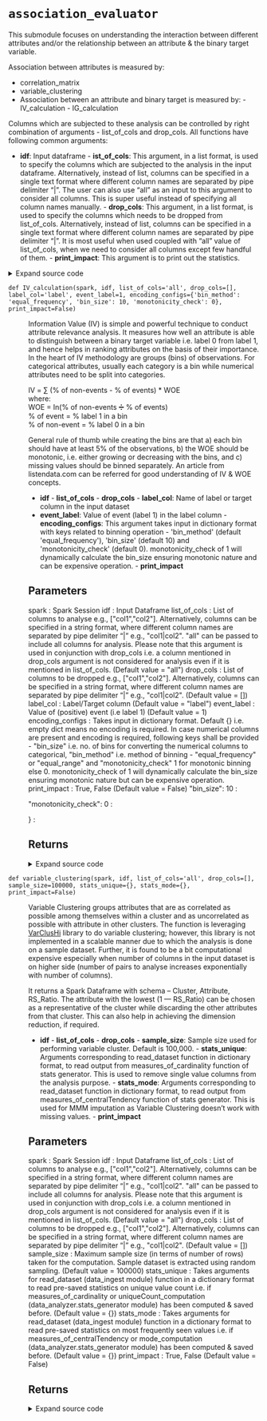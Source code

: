 # <code>association_evaluator</code>
<p>This submodule focuses on understanding the interaction between different attributes and/or the relationship
between an attribute &amp; the binary target variable.</p>
<p>Association between attributes is measured by:</p>
<ul>
<li>correlation_matrix</li>
<li>variable_clustering</li>
<li>Association between an attribute and binary target is measured by:
- IV_calculation
- IG_calculation</li>
</ul>
<p>Columns which are subjected to these analysis can be controlled by right combination of arguments - list_of_cols and
drop_cols. All functions have following common arguments:</p>
<ul>
<li><strong>idf</strong>: Input dataframe - <strong>ist_of_cols</strong>: This argument, in a list format, is used to specify the columns which
are subjected to the analysis in the input dataframe. Alternatively, instead of list, columns can be specified in a
single text format where different column names are separated by pipe delimiter “|”. The user can also use “all” as
an input to this argument to consider all columns. This is super useful instead of specifying all column names
manually. - <strong>drop_cols</strong>: This argument, in a list format, is used to specify the columns which needs to be dropped
from list_of_cols. Alternatively, instead of list, columns can be specified in a single text format where different
column names are separated by pipe delimiter “|”. It is most useful when used coupled with “all” value of
list_of_cols, when we need to consider all columns except few handful of them. - <strong>print_impact</strong>: This argument is
to print out the statistics.</li>
</ul>
<details class="source">
<summary>
<span>Expand source code</span>
</summary>
<pre>
```python
"""This submodule focuses on understanding the interaction between different attributes and/or the relationship
between an attribute & the binary target variable.

Association between attributes is measured by:

- correlation_matrix
- variable_clustering
- Association between an attribute and binary target is measured by:
        - IV_calculation
        - IG_calculation

Columns which are subjected to these analysis can be controlled by right combination of arguments - list_of_cols and
drop_cols. All functions have following common arguments:

- **idf**: Input dataframe - **ist_of_cols**: This argument, in a list format, is used to specify the columns which
are subjected to the analysis in the input dataframe. Alternatively, instead of list, columns can be specified in a
single text format where different column names are separated by pipe delimiter “|”. The user can also use “all” as
an input to this argument to consider all columns. This is super useful instead of specifying all column names
manually. - **drop_cols**: This argument, in a list format, is used to specify the columns which needs to be dropped
from list_of_cols. Alternatively, instead of list, columns can be specified in a single text format where different
column names are separated by pipe delimiter “|”. It is most useful when used coupled with “all” value of
list_of_cols, when we need to consider all columns except few handful of them. - **print_impact**: This argument is
to print out the statistics. """
# coding=utf-8
import itertools
import math

import pyspark
from phik.phik import spark_phik_matrix_from_hist2d_dict
from popmon.analysis.hist_numpy import get_2dgrid
from pyspark.sql import Window
from pyspark.sql import functions as F
from varclushi import VarClusHi

from anovos.data_analyzer.stats_generator import uniqueCount_computation
from anovos.data_ingest.data_ingest import read_dataset
from anovos.data_transformer.transformers import (
    attribute_binning,
    monotonic_binning,
    cat_to_num_unsupervised,
    imputation_MMM,
)
from anovos.shared.utils import attributeType_segregation


def correlation_matrix(
    spark, idf, list_of_cols="all", drop_cols=[], stats_unique={}, print_impact=False
):
    """This function calculates correlation coefficient statistical, which measures the strength of the relationship
    between the relative movements of two attributes. Pearson’s correlation coefficient is a standard approach of
    measuring correlation between two variables. However, it has some drawbacks: a) It works only with continuous
    variables, b) It only accounts for a linear relationship between variables, and c) It is sensitive to outliers.
    To avoid these issues, we are computing Phik (𝜙k), which is a new and practical correlation coefficient that
    works consistently between categorical, ordinal and interval variables, captures non-linear dependency and
    reverts to the Pearson correlation coefficient in case of a bivariate normal input distribution. The correlation
    coefficient is calculated for every pair of attributes and its value lies between 0 and 1, where 0 means there is
    no correlation between the two attributes and 1 means strong correlation. However, this methodology have
    drawbacks of its own as it is found to be more computational expensive especially when number of columns in the
    input dataset is on higher side (number of pairs to analyse increases exponentially with number of columns).
    Further, there is no indication of the direction of the relationship. More detail can be referred from the [
    source paper] [1].

    [1]: https://arxiv.org/abs/1811.11440/     "source paper"

    This function returns a correlation matrix dataframe of schema – attribute, <attribute_names>. Correlation
    between attribute X and Y can be found at intersection of a) row with value X in ‘attribute’ column and b) column
    ‘Y’ (or row with value Y in ‘attribute’ column and column ‘X’).

    - **idf** - **list_of_cols** - **drop_cols** - **stats_unique**: Arguments corresponding to read_dataset function
    in dictionary format, to read output from measures_of_cardinality function of stats generator. - **print_impact**

    Parameters
    ----------
    spark :
        Spark Session
    idf :
        Input Dataframe
    list_of_cols :
        List of columns to analyse e.g., ["col1","col2"].
        Alternatively, columns can be specified in a string format,
        where different column names are separated by pipe delimiter “|” e.g., "col1|col2".
        "all" can be passed to include all columns for analysis.
        Please note that this argument is used in conjunction with drop_cols i.e. a column mentioned in
        drop_cols argument is not considered for analysis even if it is mentioned in list_of_cols. (Default value = "all")
    drop_cols :
        List of columns to be dropped e.g., ["col1","col2"].
        Alternatively, columns can be specified in a string format,
        where different column names are separated by pipe delimiter “|” e.g., "col1|col2". (Default value = [])
    stats_unique :
        Takes arguments for read_dataset (data_ingest module) function in a dictionary format
        to read pre-saved statistics on unique value count i.e. if measures_of_cardinality or
        uniqueCount_computation (data_analyzer.stats_generator module) has been computed & saved before. (Default value = {})
    print_impact :
        True, False (Default value = False)

    Returns
    -------

    """

    if list_of_cols == "all":
        num_cols, cat_cols, other_cols = attributeType_segregation(idf)
        list_of_cols = num_cols + cat_cols
    if isinstance(list_of_cols, str):
        list_of_cols = [x.strip() for x in list_of_cols.split("|")]
    if isinstance(drop_cols, str):
        drop_cols = [x.strip() for x in drop_cols.split("|")]

    if stats_unique == {}:
        remove_cols = (
            uniqueCount_computation(spark, idf, list_of_cols)
            .where(F.col("unique_values") < 2)
            .select("attribute")
            .rdd.flatMap(lambda x: x)
            .collect()
        )
    else:
        remove_cols = (
            read_dataset(spark, **stats_unique)
            .where(F.col("unique_values") < 2)
            .select("attribute")
            .rdd.flatMap(lambda x: x)
            .collect()
        )

    list_of_cols = list(
        set([e for e in list_of_cols if e not in (drop_cols + remove_cols)])
    )

    if any(x not in idf.columns for x in list_of_cols) | (len(list_of_cols) == 0):
        raise TypeError("Invalid input for Column(s)")

    combis = [list(c) for c in itertools.combinations_with_replacement(list_of_cols, 2)]
    hists = idf.select(list_of_cols).pm_make_histograms(combis)
    grids = {k: get_2dgrid(h) for k, h in hists.items()}
    odf_pd = spark_phik_matrix_from_hist2d_dict(spark.sparkContext, grids)
    odf_pd["attribute"] = odf_pd.index
    list_of_cols.sort()
    odf = (
        spark.createDataFrame(odf_pd)
        .select(["attribute"] + list_of_cols)
        .orderBy("attribute")
    )

    if print_impact:
        odf.show(odf.count())

    return odf


def variable_clustering(
    spark,
    idf,
    list_of_cols="all",
    drop_cols=[],
    sample_size=100000,
    stats_unique={},
    stats_mode={},
    print_impact=False,
):
    """Variable Clustering groups attributes that are as correlated as possible among themselves within a cluster and
    as uncorrelated as possible with attribute in other clusters. The function is leveraging [VarClusHi] [2] library
    to do variable clustering; however, this library is not implemented in a scalable manner due to which the
    analysis is done on a sample dataset. Further, it is found to be a bit computational expensive especially when
    number of columns in the input dataset is on higher side (number of pairs to analyse increases exponentially with
    number of columns).

    [2]: https://github.com/jingtt/varclushi   "VarCluShi"

    It returns a Spark Dataframe with schema – Cluster, Attribute, RS_Ratio. The attribute with the lowest (1 —
    RS_Ratio) can be chosen as a representative of the cluster while discarding the other attributes from that
    cluster. This can also help in achieving the dimension reduction, if required.

    - **idf** - **list_of_cols** - **drop_cols** - **sample_size**: Sample size used for performing variable cluster.
    Default is 100,000. - **stats_unique**: Arguments corresponding to read_dataset function in dictionary format,
    to read output from measures_of_cardinality function of stats generator. This is used to remove single value
    columns from the analysis purpose. - **stats_mode**: Arguments corresponding to read_dataset function in
    dictionary format, to read output from measures_of_centralTendency function of stats generator. This is used for
    MMM imputation as Variable Clustering doesn’t work with missing values. - **print_impact**

    Parameters
    ----------
    spark :
        Spark Session
    idf :
        Input Dataframe
    list_of_cols :
        List of columns to analyse e.g., ["col1","col2"].
        Alternatively, columns can be specified in a string format,
        where different column names are separated by pipe delimiter “|” e.g., "col1|col2".
        "all" can be passed to include all columns for analysis.
        Please note that this argument is used in conjunction with drop_cols i.e. a column mentioned in
        drop_cols argument is not considered for analysis even if it is mentioned in list_of_cols. (Default value = "all")
    drop_cols :
        List of columns to be dropped e.g., ["col1","col2"].
        Alternatively, columns can be specified in a string format,
        where different column names are separated by pipe delimiter “|” e.g., "col1|col2". (Default value = [])
    sample_size :
        Maximum sample size (in terms of number of rows) taken for the computation.
        Sample dataset is extracted using random sampling. (Default value = 100000)
    stats_unique :
        Takes arguments for read_dataset (data_ingest module) function in a dictionary format
        to read pre-saved statistics on unique value count i.e. if measures_of_cardinality or
        uniqueCount_computation (data_analyzer.stats_generator module) has been computed & saved before. (Default value = {})
    stats_mode :
        Takes arguments for read_dataset (data_ingest module) function in a dictionary format
        to read pre-saved statistics on most frequently seen values i.e. if measures_of_centralTendency or
        mode_computation (data_analyzer.stats_generator module) has been computed & saved before. (Default value = {})
    print_impact :
        True, False (Default value = False)

    Returns
    -------

    """

    if list_of_cols == "all":
        num_cols, cat_cols, other_cols = attributeType_segregation(idf)
        list_of_cols = num_cols + cat_cols
    if isinstance(list_of_cols, str):
        list_of_cols = [x.strip() for x in list_of_cols.split("|")]
    if isinstance(drop_cols, str):
        drop_cols = [x.strip() for x in drop_cols.split("|")]

    list_of_cols = list(set([e for e in list_of_cols if e not in drop_cols]))

    if any(x not in idf.columns for x in list_of_cols) | (len(list_of_cols) == 0):
        raise TypeError("Invalid input for Column(s)")

    idf_sample = idf.sample(False, min(1.0, float(sample_size) / idf.count()), 0)
    idf_sample.persist(pyspark.StorageLevel.MEMORY_AND_DISK).count()
    if stats_unique == {}:
        remove_cols = (
            uniqueCount_computation(spark, idf_sample, list_of_cols)
            .where(F.col("unique_values") < 2)
            .select("attribute")
            .rdd.flatMap(lambda x: x)
            .collect()
        )
    else:
        remove_cols = (
            read_dataset(spark, **stats_unique)
            .where(F.col("unique_values") < 2)
            .select("attribute")
            .rdd.flatMap(lambda x: x)
            .collect()
        )

    list_of_cols = [e for e in list_of_cols if e not in remove_cols]
    idf_sample = idf_sample.select(list_of_cols)
    num_cols, cat_cols, other_cols = attributeType_segregation(idf_sample)

    for i in idf_sample.dtypes:
        if i[1].startswith("decimal"):
            idf_sample = idf_sample.withColumn(i[0], F.col(i[0]).cast("double"))
    idf_encoded = cat_to_num_unsupervised(
        spark, idf_sample, list_of_cols=cat_cols, method_type=1
    )
    idf_imputed = imputation_MMM(spark, idf_encoded, stats_mode=stats_mode)
    idf_imputed.persist(pyspark.StorageLevel.MEMORY_AND_DISK).count()
    idf_sample.unpersist()
    idf_pd = idf_imputed.toPandas()
    vc = VarClusHi(idf_pd, maxeigval2=1, maxclus=None)
    vc.varclus()
    odf_pd = vc.rsquare
    odf = spark.createDataFrame(odf_pd).select(
        "Cluster",
        F.col("Variable").alias("Attribute"),
        F.round(F.col("RS_Ratio"), 4).alias("RS_Ratio"),
    )
    if print_impact:
        odf.show(odf.count())
    return odf


def IV_calculation(
    spark,
    idf,
    list_of_cols="all",
    drop_cols=[],
    label_col="label",
    event_label=1,
    encoding_configs={
        "bin_method": "equal_frequency",
        "bin_size": 10,
        "monotonicity_check": 0,
    },
    print_impact=False,
):
    """Information Value (IV) is simple and powerful technique to conduct attribute relevance analysis. It measures
    how well an attribute is able to distinguish between a binary target variable i.e. label 0 from label 1,
    and hence helps in ranking attributes on the basis of their importance. In the heart of IV methodology are groups
    (bins) of observations. For categorical attributes, usually each category is a bin while numerical attributes
    need to be split into categories.

    IV = ∑ (% of non-events - % of events) * WOE
    <br>where:
    <br>WOE = In(% of non-events ➗ % of events)
    <br>% of event = % label 1 in a bin
    <br>% of non-event = % label 0 in a bin

    General rule of thumb while creating the bins are that a) each bin should have at least 5% of the observations,
    b) the WOE should be monotonic, i.e. either growing or decreasing with the bins, and c) missing values should be
    binned separately. An article  from listendata.com can be referred for good understanding of IV & WOE concepts.

    - **idf** - **list_of_cols** - **drop_cols** - **label_col**: Name of label or target column in the input dataset
    - **event_label**: Value of event (label 1) in the label column - **encoding_configs**: This argument takes input
    in dictionary format with keys related to binning operation - 'bin_method' (default 'equal_frequency'),
    'bin_size' (default 10) and 'monotonicity_check' (default 0). monotonicity_check of 1 will dynamically calculate
    the bin_size ensuring monotonic nature and can be expensive operation. - **print_impact**

    Parameters
    ----------
    spark :
        Spark Session
    idf :
        Input Dataframe
    list_of_cols :
        List of columns to analyse e.g., ["col1","col2"].
        Alternatively, columns can be specified in a string format,
        where different column names are separated by pipe delimiter “|” e.g., "col1|col2".
        "all" can be passed to include all columns for analysis.
        Please note that this argument is used in conjunction with drop_cols i.e. a column mentioned in
        drop_cols argument is not considered for analysis even if it is mentioned in list_of_cols. (Default value = "all")
    drop_cols :
        List of columns to be dropped e.g., ["col1","col2"].
        Alternatively, columns can be specified in a string format,
        where different column names are separated by pipe delimiter “|” e.g., "col1|col2". (Default value = [])
    label_col :
        Label/Target column (Default value = "label")
    event_label :
        Value of (positive) event (i.e label 1) (Default value = 1)
    encoding_configs :
        Takes input in dictionary format. Default {} i.e. empty dict means no encoding is required.
        In case numerical columns are present and encoding is required, following keys shall be
        provided - "bin_size" i.e. no. of bins for converting the numerical columns to categorical,
        "bin_method" i.e. method of binning - "equal_frequency" or "equal_range" and
        "monotonicity_check" 1 for monotonic binning else 0. monotonicity_check of 1 will
        dynamically calculate the bin_size ensuring monotonic nature but can be expensive operation.
    print_impact :
        True, False (Default value = False)
    "bin_size": 10 :

    "monotonicity_check": 0 :

    } :


    Returns
    -------

    """

    if label_col not in idf.columns:
        raise TypeError("Invalid input for Label Column")

    if list_of_cols == "all":
        num_cols, cat_cols, other_cols = attributeType_segregation(idf)
        list_of_cols = num_cols + cat_cols

    if isinstance(list_of_cols, str):
        list_of_cols = [x.strip() for x in list_of_cols.split("|")]

    if isinstance(drop_cols, str):
        drop_cols = [x.strip() for x in drop_cols.split("|")]

    list_of_cols = list(
        set([e for e in list_of_cols if e not in (drop_cols + [label_col])])
    )

    if any(x not in idf.columns for x in list_of_cols) | (len(list_of_cols) == 0):
        raise TypeError("Invalid input for Column(s)")

    if idf.where(F.col(label_col) == event_label).count() == 0:
        raise TypeError("Invalid input for Event Label Value")

    num_cols, cat_cols, other_cols = attributeType_segregation(idf.select(list_of_cols))

    if (len(num_cols) > 0) & bool(encoding_configs):
        bin_size = encoding_configs["bin_size"]
        bin_method = encoding_configs["bin_method"]
        monotonicity_check = encoding_configs["monotonicity_check"]
        if monotonicity_check == 1:
            idf_encoded = monotonic_binning(
                spark, idf, num_cols, [], label_col, event_label, bin_method, bin_size
            )
        else:
            idf_encoded = attribute_binning(
                spark, idf, num_cols, [], bin_method, bin_size
            )

        idf_encoded.persist(pyspark.StorageLevel.MEMORY_AND_DISK).count()
    else:
        idf_encoded = idf

    output = []
    for col in list_of_cols:
        df_iv = (
            idf_encoded.groupBy(col, label_col)
            .count()
            .withColumn(
                label_col, F.when(F.col(label_col) == event_label, 1).otherwise(0)
            )
            .groupBy(col)
            .pivot(label_col)
            .sum("count")
            .fillna(0.5)
            .withColumn("event_pct", F.col("1") / F.sum("1").over(Window.partitionBy()))
            .withColumn(
                "nonevent_pct", F.col("0") / F.sum("0").over(Window.partitionBy())
            )
            .withColumn(
                "iv",
                (F.col("nonevent_pct") - F.col("event_pct"))
                * F.log(F.col("nonevent_pct") / F.col("event_pct")),
            )
        )
        iv_value = df_iv.select(F.sum("iv")).collect()[0][0]
        output.append([col, iv_value])

    odf = (
        spark.createDataFrame(output, ["attribute", "iv"])
        .withColumn("iv", F.round(F.col("iv"), 4))
        .orderBy(F.desc("iv"))
    )
    if print_impact:
        odf.show(odf.count())

    return odf


def IG_calculation(
    spark,
    idf,
    list_of_cols="all",
    drop_cols=[],
    label_col="label",
    event_label=1,
    encoding_configs={
        "bin_method": "equal_frequency",
        "bin_size": 10,
        "monotonicity_check": 0,
    },
    print_impact=False,
):
    """Information Gain (IG) is another powerful technique for feature selection analysis. Information gain is
    calculated by comparing the entropy of the dataset before and after a transformation (introduction of attribute
    in this particular case). Similar to IV calculation, each category is a bin for categorical attributes,
    while numerical attributes need to be split into categories.

    IG = Total Entropy – Entropy

    Total Entropy= -%event*log⁡(%event)-(1-%event)*log⁡(1-%event)

    Entropy = ∑(-%〖event〗_i*log⁡(%〖event〗_i )-(1-%〖event〗_i )*log⁡(1-%〖event〗_i)

    - **idf** - **list_of_cols** - **drop_cols** - **label_col**: Name of label or target column in the input dataset
    - **event_label**: Value of event (label 1) in the label column - **encoding_configs**: This argument takes input
    in dictionary format with keys related to binning operation - 'bin_method' (default 'equal_frequency'),
    'bin_size' (default 10) and 'monotonicity_check' (default 0). monotonicity_check of 1 will dynamically calculate
    the bin_size ensuring monotonic nature and can be expensive operation. - **print_impact**

    Parameters
    ----------
    spark :
        Spark Session
    idf :
        Input Dataframe
    list_of_cols :
        List of columns to analyse e.g., ["col1","col2"].
        Alternatively, columns can be specified in a string format,
        where different column names are separated by pipe delimiter “|” e.g., "col1|col2".
        "all" can be passed to include all columns for analysis.
        Please note that this argument is used in conjunction with drop_cols i.e. a column mentioned in
        drop_cols argument is not considered for analysis even if it is mentioned in list_of_cols. (Default value = "all")
    drop_cols :
        List of columns to be dropped e.g., ["col1","col2"].
        Alternatively, columns can be specified in a string format,
        where different column names are separated by pipe delimiter “|” e.g., "col1|col2". (Default value = [])
    label_col :
        Label/Target column (Default value = "label")
    event_label :
        Value of (positive) event (i.e label 1) (Default value = 1)
    encoding_configs :
        Takes input in dictionary format. Default {} i.e. empty dict means no encoding is required.
        In case numerical columns are present and encoding is required, following keys shall be
        provided - "bin_size" i.e. no. of bins for converting the numerical columns to categorical,
        "bin_method" i.e. method of binning - "equal_frequency" or "equal_range" and
        "monotonicity_check" 1 for monotonic binning else 0. monotonicity_check of 1 will
        dynamically calculate the bin_size ensuring monotonic nature but can be expensive operation.
    print_impact :
        True, False (Default value = False)
    "bin_size": 10 :

    "monotonicity_check": 0 :

    } :


    Returns
    -------

    """

    if label_col not in idf.columns:
        raise TypeError("Invalid input for Label Column")

    if list_of_cols == "all":
        num_cols, cat_cols, other_cols = attributeType_segregation(idf)
        list_of_cols = num_cols + cat_cols
    if isinstance(list_of_cols, str):
        list_of_cols = [x.strip() for x in list_of_cols.split("|")]
    if isinstance(drop_cols, str):
        drop_cols = [x.strip() for x in drop_cols.split("|")]

    list_of_cols = list(
        set([e for e in list_of_cols if e not in (drop_cols + [label_col])])
    )

    if any(x not in idf.columns for x in list_of_cols) | (len(list_of_cols) == 0):
        raise TypeError("Invalid input for Column(s)")
    if idf.where(F.col(label_col) == event_label).count() == 0:
        raise TypeError("Invalid input for Event Label Value")

    num_cols, cat_cols, other_cols = attributeType_segregation(idf.select(list_of_cols))

    if (len(num_cols) > 0) & bool(encoding_configs):
        bin_size = encoding_configs["bin_size"]
        bin_method = encoding_configs["bin_method"]
        monotonicity_check = encoding_configs["monotonicity_check"]
        if monotonicity_check == 1:
            idf_encoded = monotonic_binning(
                spark, idf, num_cols, [], label_col, event_label, bin_method, bin_size
            )
        else:
            idf_encoded = attribute_binning(
                spark, idf, num_cols, [], bin_method, bin_size
            )
        idf_encoded.persist(pyspark.StorageLevel.MEMORY_AND_DISK).count()
    else:
        idf_encoded = idf

    output = []
    total_event = idf.where(F.col(label_col) == event_label).count() / idf.count()
    total_entropy = -(
        total_event * math.log2(total_event)
        + ((1 - total_event) * math.log2((1 - total_event)))
    )
    for col in list_of_cols:
        idf_entropy = (
            idf_encoded.withColumn(
                label_col, F.when(F.col(label_col) == event_label, 1).otherwise(0)
            )
            .groupBy(col)
            .agg(
                F.sum(F.col(label_col)).alias("event_count"),
                F.count(F.col(label_col)).alias("total_count"),
            )
            .dropna()
            .withColumn("event_pct", F.col("event_count") / F.col("total_count"))
            .withColumn(
                "segment_pct",
                F.col("total_count") / F.sum("total_count").over(Window.partitionBy()),
            )
            .withColumn(
                "entropy",
                -F.col("segment_pct")
                * (
                    (F.col("event_pct") * F.log2(F.col("event_pct")))
                    + ((1 - F.col("event_pct")) * F.log2((1 - F.col("event_pct"))))
                ),
            )
        )
        entropy = (
            idf_entropy.groupBy().sum("entropy").rdd.flatMap(lambda x: x).collect()[0]
        )
        ig_value = total_entropy - entropy if entropy else None
        output.append([col, ig_value])

    odf = (
        spark.createDataFrame(output, ["attribute", "ig"])
        .withColumn("ig", F.round(F.col("ig"), 4))
        .orderBy(F.desc("ig"))
    )
    if print_impact:
        odf.show(odf.count())

    return odf
```
</pre>
</details>
## Functions
<dl>
<dt id="anovos.data_analyzer.association_evaluator.IG_calculation"><code class="name flex">
<span>def <span class="ident">IG_calculation</span></span>(<span>spark, idf, list_of_cols='all', drop_cols=[], label_col='label', event_label=1, encoding_configs={'bin_method': 'equal_frequency', 'bin_size': 10, 'monotonicity_check': 0}, print_impact=False)</span>
</code></dt>
<dd>
<div class="desc"><p>Information Gain (IG) is another powerful technique for feature selection analysis. Information gain is
calculated by comparing the entropy of the dataset before and after a transformation (introduction of attribute
in this particular case). Similar to IV calculation, each category is a bin for categorical attributes,
while numerical attributes need to be split into categories.</p>
<p>IG = Total Entropy – Entropy</p>
<p>Total Entropy= -%event<em>log⁡(%event)-(1-%event)</em>log⁡(1-%event)</p>
<p>Entropy = ∑(-%〖event〗_i<em>log⁡(%〖event〗_i )-(1-%〖event〗_i )</em>log⁡(1-%〖event〗_i)</p>
<ul>
<li><strong>idf</strong> - <strong>list_of_cols</strong> - <strong>drop_cols</strong> - <strong>label_col</strong>: Name of label or target column in the input dataset</li>
<li><strong>event_label</strong>: Value of event (label 1) in the label column - <strong>encoding_configs</strong>: This argument takes input
in dictionary format with keys related to binning operation - 'bin_method' (default 'equal_frequency'),
'bin_size' (default 10) and 'monotonicity_check' (default 0). monotonicity_check of 1 will dynamically calculate
the bin_size ensuring monotonic nature and can be expensive operation. - <strong>print_impact</strong></li>
</ul>
<h2 id="parameters">Parameters</h2>
<p>spark :
Spark Session
idf :
Input Dataframe
list_of_cols :
List of columns to analyse e.g., ["col1","col2"].
Alternatively, columns can be specified in a string format,
where different column names are separated by pipe delimiter “|” e.g., "col1|col2".
"all" can be passed to include all columns for analysis.
Please note that this argument is used in conjunction with drop_cols i.e. a column mentioned in
drop_cols argument is not considered for analysis even if it is mentioned in list_of_cols. (Default value = "all")
drop_cols :
List of columns to be dropped e.g., ["col1","col2"].
Alternatively, columns can be specified in a string format,
where different column names are separated by pipe delimiter “|” e.g., "col1|col2". (Default value = [])
label_col :
Label/Target column (Default value = "label")
event_label :
Value of (positive) event (i.e label 1) (Default value = 1)
encoding_configs :
Takes input in dictionary format. Default {} i.e. empty dict means no encoding is required.
In case numerical columns are present and encoding is required, following keys shall be
provided - "bin_size" i.e. no. of bins for converting the numerical columns to categorical,
"bin_method" i.e. method of binning - "equal_frequency" or "equal_range" and
"monotonicity_check" 1 for monotonic binning else 0. monotonicity_check of 1 will
dynamically calculate the bin_size ensuring monotonic nature but can be expensive operation.
print_impact :
True, False (Default value = False)
"bin_size": 10 :</p>
<p>"monotonicity_check": 0 :</p>
<p>} :</p>
<h2 id="returns">Returns</h2></div>
<details class="source">
<summary>
<span>Expand source code</span>
</summary>
<pre>
```python
def IG_calculation(
    spark,
    idf,
    list_of_cols="all",
    drop_cols=[],
    label_col="label",
    event_label=1,
    encoding_configs={
        "bin_method": "equal_frequency",
        "bin_size": 10,
        "monotonicity_check": 0,
    },
    print_impact=False,
):
    """Information Gain (IG) is another powerful technique for feature selection analysis. Information gain is
    calculated by comparing the entropy of the dataset before and after a transformation (introduction of attribute
    in this particular case). Similar to IV calculation, each category is a bin for categorical attributes,
    while numerical attributes need to be split into categories.

    IG = Total Entropy – Entropy

    Total Entropy= -%event*log⁡(%event)-(1-%event)*log⁡(1-%event)

    Entropy = ∑(-%〖event〗_i*log⁡(%〖event〗_i )-(1-%〖event〗_i )*log⁡(1-%〖event〗_i)

    - **idf** - **list_of_cols** - **drop_cols** - **label_col**: Name of label or target column in the input dataset
    - **event_label**: Value of event (label 1) in the label column - **encoding_configs**: This argument takes input
    in dictionary format with keys related to binning operation - 'bin_method' (default 'equal_frequency'),
    'bin_size' (default 10) and 'monotonicity_check' (default 0). monotonicity_check of 1 will dynamically calculate
    the bin_size ensuring monotonic nature and can be expensive operation. - **print_impact**

    Parameters
    ----------
    spark :
        Spark Session
    idf :
        Input Dataframe
    list_of_cols :
        List of columns to analyse e.g., ["col1","col2"].
        Alternatively, columns can be specified in a string format,
        where different column names are separated by pipe delimiter “|” e.g., "col1|col2".
        "all" can be passed to include all columns for analysis.
        Please note that this argument is used in conjunction with drop_cols i.e. a column mentioned in
        drop_cols argument is not considered for analysis even if it is mentioned in list_of_cols. (Default value = "all")
    drop_cols :
        List of columns to be dropped e.g., ["col1","col2"].
        Alternatively, columns can be specified in a string format,
        where different column names are separated by pipe delimiter “|” e.g., "col1|col2". (Default value = [])
    label_col :
        Label/Target column (Default value = "label")
    event_label :
        Value of (positive) event (i.e label 1) (Default value = 1)
    encoding_configs :
        Takes input in dictionary format. Default {} i.e. empty dict means no encoding is required.
        In case numerical columns are present and encoding is required, following keys shall be
        provided - "bin_size" i.e. no. of bins for converting the numerical columns to categorical,
        "bin_method" i.e. method of binning - "equal_frequency" or "equal_range" and
        "monotonicity_check" 1 for monotonic binning else 0. monotonicity_check of 1 will
        dynamically calculate the bin_size ensuring monotonic nature but can be expensive operation.
    print_impact :
        True, False (Default value = False)
    "bin_size": 10 :

    "monotonicity_check": 0 :

    } :


    Returns
    -------

    """

    if label_col not in idf.columns:
        raise TypeError("Invalid input for Label Column")

    if list_of_cols == "all":
        num_cols, cat_cols, other_cols = attributeType_segregation(idf)
        list_of_cols = num_cols + cat_cols
    if isinstance(list_of_cols, str):
        list_of_cols = [x.strip() for x in list_of_cols.split("|")]
    if isinstance(drop_cols, str):
        drop_cols = [x.strip() for x in drop_cols.split("|")]

    list_of_cols = list(
        set([e for e in list_of_cols if e not in (drop_cols + [label_col])])
    )

    if any(x not in idf.columns for x in list_of_cols) | (len(list_of_cols) == 0):
        raise TypeError("Invalid input for Column(s)")
    if idf.where(F.col(label_col) == event_label).count() == 0:
        raise TypeError("Invalid input for Event Label Value")

    num_cols, cat_cols, other_cols = attributeType_segregation(idf.select(list_of_cols))

    if (len(num_cols) > 0) & bool(encoding_configs):
        bin_size = encoding_configs["bin_size"]
        bin_method = encoding_configs["bin_method"]
        monotonicity_check = encoding_configs["monotonicity_check"]
        if monotonicity_check == 1:
            idf_encoded = monotonic_binning(
                spark, idf, num_cols, [], label_col, event_label, bin_method, bin_size
            )
        else:
            idf_encoded = attribute_binning(
                spark, idf, num_cols, [], bin_method, bin_size
            )
        idf_encoded.persist(pyspark.StorageLevel.MEMORY_AND_DISK).count()
    else:
        idf_encoded = idf

    output = []
    total_event = idf.where(F.col(label_col) == event_label).count() / idf.count()
    total_entropy = -(
        total_event * math.log2(total_event)
        + ((1 - total_event) * math.log2((1 - total_event)))
    )
    for col in list_of_cols:
        idf_entropy = (
            idf_encoded.withColumn(
                label_col, F.when(F.col(label_col) == event_label, 1).otherwise(0)
            )
            .groupBy(col)
            .agg(
                F.sum(F.col(label_col)).alias("event_count"),
                F.count(F.col(label_col)).alias("total_count"),
            )
            .dropna()
            .withColumn("event_pct", F.col("event_count") / F.col("total_count"))
            .withColumn(
                "segment_pct",
                F.col("total_count") / F.sum("total_count").over(Window.partitionBy()),
            )
            .withColumn(
                "entropy",
                -F.col("segment_pct")
                * (
                    (F.col("event_pct") * F.log2(F.col("event_pct")))
                    + ((1 - F.col("event_pct")) * F.log2((1 - F.col("event_pct"))))
                ),
            )
        )
        entropy = (
            idf_entropy.groupBy().sum("entropy").rdd.flatMap(lambda x: x).collect()[0]
        )
        ig_value = total_entropy - entropy if entropy else None
        output.append([col, ig_value])

    odf = (
        spark.createDataFrame(output, ["attribute", "ig"])
        .withColumn("ig", F.round(F.col("ig"), 4))
        .orderBy(F.desc("ig"))
    )
    if print_impact:
        odf.show(odf.count())

    return odf
```
</pre>
</details>
</dd>
<dt id="anovos.data_analyzer.association_evaluator.IV_calculation"><code class="name flex">
<span>def <span class="ident">IV_calculation</span></span>(<span>spark, idf, list_of_cols='all', drop_cols=[], label_col='label', event_label=1, encoding_configs={'bin_method': 'equal_frequency', 'bin_size': 10, 'monotonicity_check': 0}, print_impact=False)</span>
</code></dt>
<dd>
<div class="desc"><p>Information Value (IV) is simple and powerful technique to conduct attribute relevance analysis. It measures
how well an attribute is able to distinguish between a binary target variable i.e. label 0 from label 1,
and hence helps in ranking attributes on the basis of their importance. In the heart of IV methodology are groups
(bins) of observations. For categorical attributes, usually each category is a bin while numerical attributes
need to be split into categories.</p>
<p>IV = ∑ (% of non-events - % of events) * WOE
<br>where:
<br>WOE = In(% of non-events ➗ % of events)
<br>% of event = % label 1 in a bin
<br>% of non-event = % label 0 in a bin</p>
<p>General rule of thumb while creating the bins are that a) each bin should have at least 5% of the observations,
b) the WOE should be monotonic, i.e. either growing or decreasing with the bins, and c) missing values should be
binned separately. An article
from listendata.com can be referred for good understanding of IV &amp; WOE concepts.</p>
<ul>
<li><strong>idf</strong> - <strong>list_of_cols</strong> - <strong>drop_cols</strong> - <strong>label_col</strong>: Name of label or target column in the input dataset</li>
<li><strong>event_label</strong>: Value of event (label 1) in the label column - <strong>encoding_configs</strong>: This argument takes input
in dictionary format with keys related to binning operation - 'bin_method' (default 'equal_frequency'),
'bin_size' (default 10) and 'monotonicity_check' (default 0). monotonicity_check of 1 will dynamically calculate
the bin_size ensuring monotonic nature and can be expensive operation. - <strong>print_impact</strong></li>
</ul>
<h2 id="parameters">Parameters</h2>
<p>spark :
Spark Session
idf :
Input Dataframe
list_of_cols :
List of columns to analyse e.g., ["col1","col2"].
Alternatively, columns can be specified in a string format,
where different column names are separated by pipe delimiter “|” e.g., "col1|col2".
"all" can be passed to include all columns for analysis.
Please note that this argument is used in conjunction with drop_cols i.e. a column mentioned in
drop_cols argument is not considered for analysis even if it is mentioned in list_of_cols. (Default value = "all")
drop_cols :
List of columns to be dropped e.g., ["col1","col2"].
Alternatively, columns can be specified in a string format,
where different column names are separated by pipe delimiter “|” e.g., "col1|col2". (Default value = [])
label_col :
Label/Target column (Default value = "label")
event_label :
Value of (positive) event (i.e label 1) (Default value = 1)
encoding_configs :
Takes input in dictionary format. Default {} i.e. empty dict means no encoding is required.
In case numerical columns are present and encoding is required, following keys shall be
provided - "bin_size" i.e. no. of bins for converting the numerical columns to categorical,
"bin_method" i.e. method of binning - "equal_frequency" or "equal_range" and
"monotonicity_check" 1 for monotonic binning else 0. monotonicity_check of 1 will
dynamically calculate the bin_size ensuring monotonic nature but can be expensive operation.
print_impact :
True, False (Default value = False)
"bin_size": 10 :</p>
<p>"monotonicity_check": 0 :</p>
<p>} :</p>
<h2 id="returns">Returns</h2></div>
<details class="source">
<summary>
<span>Expand source code</span>
</summary>
<pre>
```python
def IV_calculation(
    spark,
    idf,
    list_of_cols="all",
    drop_cols=[],
    label_col="label",
    event_label=1,
    encoding_configs={
        "bin_method": "equal_frequency",
        "bin_size": 10,
        "monotonicity_check": 0,
    },
    print_impact=False,
):
    """Information Value (IV) is simple and powerful technique to conduct attribute relevance analysis. It measures
    how well an attribute is able to distinguish between a binary target variable i.e. label 0 from label 1,
    and hence helps in ranking attributes on the basis of their importance. In the heart of IV methodology are groups
    (bins) of observations. For categorical attributes, usually each category is a bin while numerical attributes
    need to be split into categories.

    IV = ∑ (% of non-events - % of events) * WOE
    <br>where:
    <br>WOE = In(% of non-events ➗ % of events)
    <br>% of event = % label 1 in a bin
    <br>% of non-event = % label 0 in a bin

    General rule of thumb while creating the bins are that a) each bin should have at least 5% of the observations,
    b) the WOE should be monotonic, i.e. either growing or decreasing with the bins, and c) missing values should be
    binned separately. An article  from listendata.com can be referred for good understanding of IV & WOE concepts.

    - **idf** - **list_of_cols** - **drop_cols** - **label_col**: Name of label or target column in the input dataset
    - **event_label**: Value of event (label 1) in the label column - **encoding_configs**: This argument takes input
    in dictionary format with keys related to binning operation - 'bin_method' (default 'equal_frequency'),
    'bin_size' (default 10) and 'monotonicity_check' (default 0). monotonicity_check of 1 will dynamically calculate
    the bin_size ensuring monotonic nature and can be expensive operation. - **print_impact**

    Parameters
    ----------
    spark :
        Spark Session
    idf :
        Input Dataframe
    list_of_cols :
        List of columns to analyse e.g., ["col1","col2"].
        Alternatively, columns can be specified in a string format,
        where different column names are separated by pipe delimiter “|” e.g., "col1|col2".
        "all" can be passed to include all columns for analysis.
        Please note that this argument is used in conjunction with drop_cols i.e. a column mentioned in
        drop_cols argument is not considered for analysis even if it is mentioned in list_of_cols. (Default value = "all")
    drop_cols :
        List of columns to be dropped e.g., ["col1","col2"].
        Alternatively, columns can be specified in a string format,
        where different column names are separated by pipe delimiter “|” e.g., "col1|col2". (Default value = [])
    label_col :
        Label/Target column (Default value = "label")
    event_label :
        Value of (positive) event (i.e label 1) (Default value = 1)
    encoding_configs :
        Takes input in dictionary format. Default {} i.e. empty dict means no encoding is required.
        In case numerical columns are present and encoding is required, following keys shall be
        provided - "bin_size" i.e. no. of bins for converting the numerical columns to categorical,
        "bin_method" i.e. method of binning - "equal_frequency" or "equal_range" and
        "monotonicity_check" 1 for monotonic binning else 0. monotonicity_check of 1 will
        dynamically calculate the bin_size ensuring monotonic nature but can be expensive operation.
    print_impact :
        True, False (Default value = False)
    "bin_size": 10 :

    "monotonicity_check": 0 :

    } :


    Returns
    -------

    """

    if label_col not in idf.columns:
        raise TypeError("Invalid input for Label Column")

    if list_of_cols == "all":
        num_cols, cat_cols, other_cols = attributeType_segregation(idf)
        list_of_cols = num_cols + cat_cols

    if isinstance(list_of_cols, str):
        list_of_cols = [x.strip() for x in list_of_cols.split("|")]

    if isinstance(drop_cols, str):
        drop_cols = [x.strip() for x in drop_cols.split("|")]

    list_of_cols = list(
        set([e for e in list_of_cols if e not in (drop_cols + [label_col])])
    )

    if any(x not in idf.columns for x in list_of_cols) | (len(list_of_cols) == 0):
        raise TypeError("Invalid input for Column(s)")

    if idf.where(F.col(label_col) == event_label).count() == 0:
        raise TypeError("Invalid input for Event Label Value")

    num_cols, cat_cols, other_cols = attributeType_segregation(idf.select(list_of_cols))

    if (len(num_cols) > 0) & bool(encoding_configs):
        bin_size = encoding_configs["bin_size"]
        bin_method = encoding_configs["bin_method"]
        monotonicity_check = encoding_configs["monotonicity_check"]
        if monotonicity_check == 1:
            idf_encoded = monotonic_binning(
                spark, idf, num_cols, [], label_col, event_label, bin_method, bin_size
            )
        else:
            idf_encoded = attribute_binning(
                spark, idf, num_cols, [], bin_method, bin_size
            )

        idf_encoded.persist(pyspark.StorageLevel.MEMORY_AND_DISK).count()
    else:
        idf_encoded = idf

    output = []
    for col in list_of_cols:
        df_iv = (
            idf_encoded.groupBy(col, label_col)
            .count()
            .withColumn(
                label_col, F.when(F.col(label_col) == event_label, 1).otherwise(0)
            )
            .groupBy(col)
            .pivot(label_col)
            .sum("count")
            .fillna(0.5)
            .withColumn("event_pct", F.col("1") / F.sum("1").over(Window.partitionBy()))
            .withColumn(
                "nonevent_pct", F.col("0") / F.sum("0").over(Window.partitionBy())
            )
            .withColumn(
                "iv",
                (F.col("nonevent_pct") - F.col("event_pct"))
                * F.log(F.col("nonevent_pct") / F.col("event_pct")),
            )
        )
        iv_value = df_iv.select(F.sum("iv")).collect()[0][0]
        output.append([col, iv_value])

    odf = (
        spark.createDataFrame(output, ["attribute", "iv"])
        .withColumn("iv", F.round(F.col("iv"), 4))
        .orderBy(F.desc("iv"))
    )
    if print_impact:
        odf.show(odf.count())

    return odf
```
</pre>
</details>
</dd>
<dt id="anovos.data_analyzer.association_evaluator.correlation_matrix"><code class="name flex">
<span>def <span class="ident">correlation_matrix</span></span>(<span>spark, idf, list_of_cols='all', drop_cols=[], stats_unique={}, print_impact=False)</span>
</code></dt>
<dd>
<div class="desc"><p>This function calculates correlation coefficient statistical, which measures the strength of the relationship
between the relative movements of two attributes. Pearson’s correlation coefficient is a standard approach of
measuring correlation between two variables. However, it has some drawbacks: a) It works only with continuous
variables, b) It only accounts for a linear relationship between variables, and c) It is sensitive to outliers.
To avoid these issues, we are computing Phik (𝜙k), which is a new and practical correlation coefficient that
works consistently between categorical, ordinal and interval variables, captures non-linear dependency and
reverts to the Pearson correlation coefficient in case of a bivariate normal input distribution. The correlation
coefficient is calculated for every pair of attributes and its value lies between 0 and 1, where 0 means there is
no correlation between the two attributes and 1 means strong correlation. However, this methodology have
drawbacks of its own as it is found to be more computational expensive especially when number of columns in the
input dataset is on higher side (number of pairs to analyse increases exponentially with number of columns).
Further, there is no indication of the direction of the relationship. More detail can be referred from the <a href="https://arxiv.org/abs/1811.11440/" title="source paper">
source paper</a>.</p>
<p>This function returns a correlation matrix dataframe of schema – attribute, <attribute_names>. Correlation
between attribute X and Y can be found at intersection of a) row with value X in ‘attribute’ column and b) column
‘Y’ (or row with value Y in ‘attribute’ column and column ‘X’).</p>
<ul>
<li><strong>idf</strong> - <strong>list_of_cols</strong> - <strong>drop_cols</strong> - <strong>stats_unique</strong>: Arguments corresponding to read_dataset function
in dictionary format, to read output from measures_of_cardinality function of stats generator. - <strong>print_impact</strong></li>
</ul>
<h2 id="parameters">Parameters</h2>
<p>spark :
Spark Session
idf :
Input Dataframe
list_of_cols :
List of columns to analyse e.g., ["col1","col2"].
Alternatively, columns can be specified in a string format,
where different column names are separated by pipe delimiter “|” e.g., "col1|col2".
"all" can be passed to include all columns for analysis.
Please note that this argument is used in conjunction with drop_cols i.e. a column mentioned in
drop_cols argument is not considered for analysis even if it is mentioned in list_of_cols. (Default value = "all")
drop_cols :
List of columns to be dropped e.g., ["col1","col2"].
Alternatively, columns can be specified in a string format,
where different column names are separated by pipe delimiter “|” e.g., "col1|col2". (Default value = [])
stats_unique :
Takes arguments for read_dataset (data_ingest module) function in a dictionary format
to read pre-saved statistics on unique value count i.e. if measures_of_cardinality or
uniqueCount_computation (data_analyzer.stats_generator module) has been computed &amp; saved before. (Default value = {})
print_impact :
True, False (Default value = False)</p>
<h2 id="returns">Returns</h2></div>
<details class="source">
<summary>
<span>Expand source code</span>
</summary>
<pre>
```python
def correlation_matrix(
    spark, idf, list_of_cols="all", drop_cols=[], stats_unique={}, print_impact=False
):
    """This function calculates correlation coefficient statistical, which measures the strength of the relationship
    between the relative movements of two attributes. Pearson’s correlation coefficient is a standard approach of
    measuring correlation between two variables. However, it has some drawbacks: a) It works only with continuous
    variables, b) It only accounts for a linear relationship between variables, and c) It is sensitive to outliers.
    To avoid these issues, we are computing Phik (𝜙k), which is a new and practical correlation coefficient that
    works consistently between categorical, ordinal and interval variables, captures non-linear dependency and
    reverts to the Pearson correlation coefficient in case of a bivariate normal input distribution. The correlation
    coefficient is calculated for every pair of attributes and its value lies between 0 and 1, where 0 means there is
    no correlation between the two attributes and 1 means strong correlation. However, this methodology have
    drawbacks of its own as it is found to be more computational expensive especially when number of columns in the
    input dataset is on higher side (number of pairs to analyse increases exponentially with number of columns).
    Further, there is no indication of the direction of the relationship. More detail can be referred from the [
    source paper] [1].

    [1]: https://arxiv.org/abs/1811.11440/     "source paper"

    This function returns a correlation matrix dataframe of schema – attribute, <attribute_names>. Correlation
    between attribute X and Y can be found at intersection of a) row with value X in ‘attribute’ column and b) column
    ‘Y’ (or row with value Y in ‘attribute’ column and column ‘X’).

    - **idf** - **list_of_cols** - **drop_cols** - **stats_unique**: Arguments corresponding to read_dataset function
    in dictionary format, to read output from measures_of_cardinality function of stats generator. - **print_impact**

    Parameters
    ----------
    spark :
        Spark Session
    idf :
        Input Dataframe
    list_of_cols :
        List of columns to analyse e.g., ["col1","col2"].
        Alternatively, columns can be specified in a string format,
        where different column names are separated by pipe delimiter “|” e.g., "col1|col2".
        "all" can be passed to include all columns for analysis.
        Please note that this argument is used in conjunction with drop_cols i.e. a column mentioned in
        drop_cols argument is not considered for analysis even if it is mentioned in list_of_cols. (Default value = "all")
    drop_cols :
        List of columns to be dropped e.g., ["col1","col2"].
        Alternatively, columns can be specified in a string format,
        where different column names are separated by pipe delimiter “|” e.g., "col1|col2". (Default value = [])
    stats_unique :
        Takes arguments for read_dataset (data_ingest module) function in a dictionary format
        to read pre-saved statistics on unique value count i.e. if measures_of_cardinality or
        uniqueCount_computation (data_analyzer.stats_generator module) has been computed & saved before. (Default value = {})
    print_impact :
        True, False (Default value = False)

    Returns
    -------

    """

    if list_of_cols == "all":
        num_cols, cat_cols, other_cols = attributeType_segregation(idf)
        list_of_cols = num_cols + cat_cols
    if isinstance(list_of_cols, str):
        list_of_cols = [x.strip() for x in list_of_cols.split("|")]
    if isinstance(drop_cols, str):
        drop_cols = [x.strip() for x in drop_cols.split("|")]

    if stats_unique == {}:
        remove_cols = (
            uniqueCount_computation(spark, idf, list_of_cols)
            .where(F.col("unique_values") < 2)
            .select("attribute")
            .rdd.flatMap(lambda x: x)
            .collect()
        )
    else:
        remove_cols = (
            read_dataset(spark, **stats_unique)
            .where(F.col("unique_values") < 2)
            .select("attribute")
            .rdd.flatMap(lambda x: x)
            .collect()
        )

    list_of_cols = list(
        set([e for e in list_of_cols if e not in (drop_cols + remove_cols)])
    )

    if any(x not in idf.columns for x in list_of_cols) | (len(list_of_cols) == 0):
        raise TypeError("Invalid input for Column(s)")

    combis = [list(c) for c in itertools.combinations_with_replacement(list_of_cols, 2)]
    hists = idf.select(list_of_cols).pm_make_histograms(combis)
    grids = {k: get_2dgrid(h) for k, h in hists.items()}
    odf_pd = spark_phik_matrix_from_hist2d_dict(spark.sparkContext, grids)
    odf_pd["attribute"] = odf_pd.index
    list_of_cols.sort()
    odf = (
        spark.createDataFrame(odf_pd)
        .select(["attribute"] + list_of_cols)
        .orderBy("attribute")
    )

    if print_impact:
        odf.show(odf.count())

    return odf
```
</pre>
</details>
</dd>
<dt id="anovos.data_analyzer.association_evaluator.variable_clustering"><code class="name flex">
<span>def <span class="ident">variable_clustering</span></span>(<span>spark, idf, list_of_cols='all', drop_cols=[], sample_size=100000, stats_unique={}, stats_mode={}, print_impact=False)</span>
</code></dt>
<dd>
<div class="desc"><p>Variable Clustering groups attributes that are as correlated as possible among themselves within a cluster and
as uncorrelated as possible with attribute in other clusters. The function is leveraging <a href="https://github.com/jingtt/varclushi" title="VarCluShi">VarClusHi</a> library
to do variable clustering; however, this library is not implemented in a scalable manner due to which the
analysis is done on a sample dataset. Further, it is found to be a bit computational expensive especially when
number of columns in the input dataset is on higher side (number of pairs to analyse increases exponentially with
number of columns).</p>
<p>It returns a Spark Dataframe with schema – Cluster, Attribute, RS_Ratio. The attribute with the lowest (1 —
RS_Ratio) can be chosen as a representative of the cluster while discarding the other attributes from that
cluster. This can also help in achieving the dimension reduction, if required.</p>
<ul>
<li><strong>idf</strong> - <strong>list_of_cols</strong> - <strong>drop_cols</strong> - <strong>sample_size</strong>: Sample size used for performing variable cluster.
Default is 100,000. - <strong>stats_unique</strong>: Arguments corresponding to read_dataset function in dictionary format,
to read output from measures_of_cardinality function of stats generator. This is used to remove single value
columns from the analysis purpose. - <strong>stats_mode</strong>: Arguments corresponding to read_dataset function in
dictionary format, to read output from measures_of_centralTendency function of stats generator. This is used for
MMM imputation as Variable Clustering doesn’t work with missing values. - <strong>print_impact</strong></li>
</ul>
<h2 id="parameters">Parameters</h2>
<p>spark :
Spark Session
idf :
Input Dataframe
list_of_cols :
List of columns to analyse e.g., ["col1","col2"].
Alternatively, columns can be specified in a string format,
where different column names are separated by pipe delimiter “|” e.g., "col1|col2".
"all" can be passed to include all columns for analysis.
Please note that this argument is used in conjunction with drop_cols i.e. a column mentioned in
drop_cols argument is not considered for analysis even if it is mentioned in list_of_cols. (Default value = "all")
drop_cols :
List of columns to be dropped e.g., ["col1","col2"].
Alternatively, columns can be specified in a string format,
where different column names are separated by pipe delimiter “|” e.g., "col1|col2". (Default value = [])
sample_size :
Maximum sample size (in terms of number of rows) taken for the computation.
Sample dataset is extracted using random sampling. (Default value = 100000)
stats_unique :
Takes arguments for read_dataset (data_ingest module) function in a dictionary format
to read pre-saved statistics on unique value count i.e. if measures_of_cardinality or
uniqueCount_computation (data_analyzer.stats_generator module) has been computed &amp; saved before. (Default value = {})
stats_mode :
Takes arguments for read_dataset (data_ingest module) function in a dictionary format
to read pre-saved statistics on most frequently seen values i.e. if measures_of_centralTendency or
mode_computation (data_analyzer.stats_generator module) has been computed &amp; saved before. (Default value = {})
print_impact :
True, False (Default value = False)</p>
<h2 id="returns">Returns</h2></div>
<details class="source">
<summary>
<span>Expand source code</span>
</summary>
<pre>
```python
def variable_clustering(
    spark,
    idf,
    list_of_cols="all",
    drop_cols=[],
    sample_size=100000,
    stats_unique={},
    stats_mode={},
    print_impact=False,
):
    """Variable Clustering groups attributes that are as correlated as possible among themselves within a cluster and
    as uncorrelated as possible with attribute in other clusters. The function is leveraging [VarClusHi] [2] library
    to do variable clustering; however, this library is not implemented in a scalable manner due to which the
    analysis is done on a sample dataset. Further, it is found to be a bit computational expensive especially when
    number of columns in the input dataset is on higher side (number of pairs to analyse increases exponentially with
    number of columns).

    [2]: https://github.com/jingtt/varclushi   "VarCluShi"

    It returns a Spark Dataframe with schema – Cluster, Attribute, RS_Ratio. The attribute with the lowest (1 —
    RS_Ratio) can be chosen as a representative of the cluster while discarding the other attributes from that
    cluster. This can also help in achieving the dimension reduction, if required.

    - **idf** - **list_of_cols** - **drop_cols** - **sample_size**: Sample size used for performing variable cluster.
    Default is 100,000. - **stats_unique**: Arguments corresponding to read_dataset function in dictionary format,
    to read output from measures_of_cardinality function of stats generator. This is used to remove single value
    columns from the analysis purpose. - **stats_mode**: Arguments corresponding to read_dataset function in
    dictionary format, to read output from measures_of_centralTendency function of stats generator. This is used for
    MMM imputation as Variable Clustering doesn’t work with missing values. - **print_impact**

    Parameters
    ----------
    spark :
        Spark Session
    idf :
        Input Dataframe
    list_of_cols :
        List of columns to analyse e.g., ["col1","col2"].
        Alternatively, columns can be specified in a string format,
        where different column names are separated by pipe delimiter “|” e.g., "col1|col2".
        "all" can be passed to include all columns for analysis.
        Please note that this argument is used in conjunction with drop_cols i.e. a column mentioned in
        drop_cols argument is not considered for analysis even if it is mentioned in list_of_cols. (Default value = "all")
    drop_cols :
        List of columns to be dropped e.g., ["col1","col2"].
        Alternatively, columns can be specified in a string format,
        where different column names are separated by pipe delimiter “|” e.g., "col1|col2". (Default value = [])
    sample_size :
        Maximum sample size (in terms of number of rows) taken for the computation.
        Sample dataset is extracted using random sampling. (Default value = 100000)
    stats_unique :
        Takes arguments for read_dataset (data_ingest module) function in a dictionary format
        to read pre-saved statistics on unique value count i.e. if measures_of_cardinality or
        uniqueCount_computation (data_analyzer.stats_generator module) has been computed & saved before. (Default value = {})
    stats_mode :
        Takes arguments for read_dataset (data_ingest module) function in a dictionary format
        to read pre-saved statistics on most frequently seen values i.e. if measures_of_centralTendency or
        mode_computation (data_analyzer.stats_generator module) has been computed & saved before. (Default value = {})
    print_impact :
        True, False (Default value = False)

    Returns
    -------

    """

    if list_of_cols == "all":
        num_cols, cat_cols, other_cols = attributeType_segregation(idf)
        list_of_cols = num_cols + cat_cols
    if isinstance(list_of_cols, str):
        list_of_cols = [x.strip() for x in list_of_cols.split("|")]
    if isinstance(drop_cols, str):
        drop_cols = [x.strip() for x in drop_cols.split("|")]

    list_of_cols = list(set([e for e in list_of_cols if e not in drop_cols]))

    if any(x not in idf.columns for x in list_of_cols) | (len(list_of_cols) == 0):
        raise TypeError("Invalid input for Column(s)")

    idf_sample = idf.sample(False, min(1.0, float(sample_size) / idf.count()), 0)
    idf_sample.persist(pyspark.StorageLevel.MEMORY_AND_DISK).count()
    if stats_unique == {}:
        remove_cols = (
            uniqueCount_computation(spark, idf_sample, list_of_cols)
            .where(F.col("unique_values") < 2)
            .select("attribute")
            .rdd.flatMap(lambda x: x)
            .collect()
        )
    else:
        remove_cols = (
            read_dataset(spark, **stats_unique)
            .where(F.col("unique_values") < 2)
            .select("attribute")
            .rdd.flatMap(lambda x: x)
            .collect()
        )

    list_of_cols = [e for e in list_of_cols if e not in remove_cols]
    idf_sample = idf_sample.select(list_of_cols)
    num_cols, cat_cols, other_cols = attributeType_segregation(idf_sample)

    for i in idf_sample.dtypes:
        if i[1].startswith("decimal"):
            idf_sample = idf_sample.withColumn(i[0], F.col(i[0]).cast("double"))
    idf_encoded = cat_to_num_unsupervised(
        spark, idf_sample, list_of_cols=cat_cols, method_type=1
    )
    idf_imputed = imputation_MMM(spark, idf_encoded, stats_mode=stats_mode)
    idf_imputed.persist(pyspark.StorageLevel.MEMORY_AND_DISK).count()
    idf_sample.unpersist()
    idf_pd = idf_imputed.toPandas()
    vc = VarClusHi(idf_pd, maxeigval2=1, maxclus=None)
    vc.varclus()
    odf_pd = vc.rsquare
    odf = spark.createDataFrame(odf_pd).select(
        "Cluster",
        F.col("Variable").alias("Attribute"),
        F.round(F.col("RS_Ratio"), 4).alias("RS_Ratio"),
    )
    if print_impact:
        odf.show(odf.count())
    return odf
```
</pre>
</details>
</dd>
</dl>